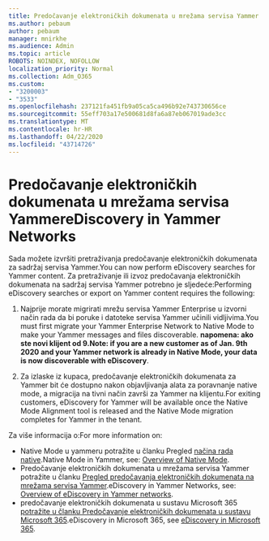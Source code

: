 ```yaml
---
title: Predočavanje elektroničkih dokumenata u mrežama servisa Yammer
ms.author: pebaum
author: pebaum
manager: mnirkhe
ms.audience: Admin
ms.topic: article
ROBOTS: NOINDEX, NOFOLLOW
localization_priority: Normal
ms.collection: Adm_O365
ms.custom:
- "3200003"
- "3533"
ms.openlocfilehash: 237121fa451fb9a05ca5ca496b92e743730656ce
ms.sourcegitcommit: 55eff703a17e500681d8fa6a87eb067019ade3cc
ms.translationtype: MT
ms.contentlocale: hr-HR
ms.lasthandoff: 04/22/2020
ms.locfileid: "43714726"
---
```

# <a name="ediscovery-in-yammer-networks"></a><span data-ttu-id="65583-102">Predočavanje elektroničkih dokumenata u mrežama servisa Yammer</span><span class="sxs-lookup"><span data-stu-id="65583-102">eDiscovery in Yammer Networks</span></span>

<span data-ttu-id="65583-103">Sada možete izvršiti pretraživanja predočavanje elektroničkih dokumenata za sadržaj servisa Yammer.</span><span class="sxs-lookup"><span data-stu-id="65583-103">You can now perform eDiscovery searches for Yammer content.</span></span>  <span data-ttu-id="65583-104">Za pretraživanje ili izvoz predočavanja elektroničkih dokumenata na sadržaj servisa Yammer potrebno je sljedeće:</span><span class="sxs-lookup"><span data-stu-id="65583-104">Performing eDiscovery searches or export on Yammer content requires the following:</span></span>

1. <span data-ttu-id="65583-105">Najprije morate migrirati mrežu servisa Yammer Enterprise u izvorni način rada da bi poruke i datoteke servisa Yammer učinili vidljivima.</span><span class="sxs-lookup"><span data-stu-id="65583-105">You must first migrate your Yammer Enterprise Network to Native Mode to make your Yammer messages and files discoverable.</span></span> <span data-ttu-id="65583-106">**napomena: ako ste novi klijent od 9.**</span><span class="sxs-lookup"><span data-stu-id="65583-106">**Note: if you are a new customer as of Jan. 9th 2020 and your Yammer network is already in Native Mode, your data is now discoverable with eDiscovery**.</span></span>

2. <span data-ttu-id="65583-107">Za izlaske iz kupaca, predočavanje elektroničkih dokumenata za Yammer bit će dostupno nakon objavljivanja alata za poravnanje native mode, a migracija na tivni način završi za Yammer na klijentu.</span><span class="sxs-lookup"><span data-stu-id="65583-107">For exiting customers, eDiscovery for Yammer will be available once the Native Mode Alignment tool is released and the Native Mode migration completes for Yammer in the tenant.</span></span>

<span data-ttu-id="65583-108">Za više informacija o:</span><span class="sxs-lookup"><span data-stu-id="65583-108">For more information on:</span></span>

- <span data-ttu-id="65583-109">Native Mode u yammeru potražite u članku Pregled [načina rada native](https://docs.microsoft.com/yammer/configure-your-yammer-network/overview-native-mode).</span><span class="sxs-lookup"><span data-stu-id="65583-109">Native Mode in Yammer, see: [Overview of Native Mode](https://docs.microsoft.com/yammer/configure-your-yammer-network/overview-native-mode).</span></span>
- <span data-ttu-id="65583-110">Predočavanje elektroničkih dokumenata u mrežama servisa Yammer potražite u članku [Pregled predočavanja elektroničkih dokumenata na mrežama servisa Yammer](https://docs.microsoft.com/yammer/manage-security-and-compliance/overview-of-ediscovery).</span><span class="sxs-lookup"><span data-stu-id="65583-110">eDiscovery in Yammer Networks, see: [Overview of eDiscovery in Yammer networks](https://docs.microsoft.com/yammer/manage-security-and-compliance/overview-of-ediscovery).</span></span>
- <span data-ttu-id="65583-111">predočavanje elektroničkih dokumenata u sustavu Microsoft 365 [potražite u članku Predočavanje elektroničkih dokumenata u sustavu Microsoft 365](https://docs.microsoft.com/microsoft-365/compliance/ediscovery).</span><span class="sxs-lookup"><span data-stu-id="65583-111">eDiscovery in Microsoft  365, see [eDiscovery in Microsoft 365](https://docs.microsoft.com/microsoft-365/compliance/ediscovery).</span></span>
